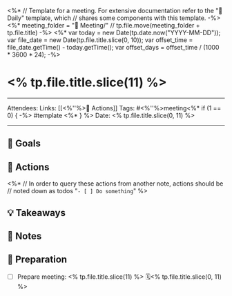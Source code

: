 <%* 
	// Template for a meeting. For extensive documentation refer to the "📓 Daily" template, which 
	// shares some components with this template.
-%>
<%*
	meeting_folder = "👥 Meeting/"
	// tp.file.move(meeting_folder + tp.file.title)
-%>
<%*
	var today = new Date(tp.date.now("YYYY-MM-DD"));
	var file_date = new Date(tp.file.title.slice(0, 10));
	var offset_time = file_date.getTime() - today.getTime();
	var offset_days = offset_time / (1000 * 3600 * 24);
-%>
# <% tp.file.title.slice(11) %>

---

Attendees: 
Links: [[<%''%>🏃 Actions]]
Tags: #<%''%>meeting<%* if (1 == 0) { -%> #template <%* } %>
Date: <% tp.file.title.slice(0, 11) %>

---

## 🎯 Goals



## 🏃 Actions

<%*
	// In order to query these actions from another note, actions should be 
	// noted down as todos "`- [ ] Do something`" 
%>

## 💡 Takeaways



## 📝 Notes



## 🧐 Preparation

- [ ] Prepare meeting: <% tp.file.title.slice(11) %> 🗓<% tp.file.title.slice(0, 11) %>